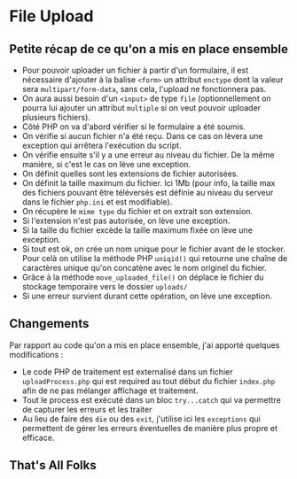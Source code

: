 # File Upload

## Petite récap de ce qu'on a mis en place ensemble

- Pour pouvoir uploader un fichier à partir d'un formulaire, il est nécessaire d'ajouter à la balise `<form>` un attribut `enctype` dont la valeur sera `multipart/form-data`, sans cela, l'upload ne fonctionnera pas.
- On aura aussi besoin d'un `<input>` de type `file` (optionnellement on pourra lui ajouter un attribut `multiple` si on veut pouvoir uploader plusieurs fichiers).
- Côté PHP on va d'abord vérifier si le formulaire a été soumis.
- On vérifie si aucun fichier n'a été reçu. Dans ce cas on lèvera une exception qui arrêtera l'exécution du script.
- On vérifie ensuite s'il y a une erreur au niveau du fichier. De la même manière, si c'est le cas on lève une exception.
- On définit quelles sont les extensions de fichier autorisées.
- On définit la taille maximum du fichier. Ici 1Mb (pour info, la taille max des fichiers pouvant être téléversés est définie au niveau du serveur dans le fichier `php.ini` et est modifiable).
- On récupère le `mime type` du fichier et on extrait son extension.
- Si l'extension n'est pas autorisée, on lève une exception.
- Si la taille du fichier excède la taille maximum fixée on lève une exception.
- Si tout est ok, on crée un nom unique pour le fichier avant de le stocker. Pour celà on utilise la méthode PHP `uniqid()` qui retourne une chaîne de caractères unique qu'on concatène avec le nom originel du fichier.
- Grâce à la méthode `move_uploaded_file()` on déplace le fichier du stockage temporaire vers le dossier `uploads/`
- Si une erreur survient durant cette opération, on lève une exception.

## Changements

Par rapport au code qu'on a mis en place ensemble, j'ai apporté quelques modifications :

- Le code PHP de traitement est externalisé dans un fichier `uploadProcess.php` qui est required au tout début du fichier `index.php` afin de ne pas mélanger affichage et traitement.
- Tout le process est exécuté dans un bloc `try...catch` qui va permettre de capturer les erreurs et les traiter
- Au lieu de faire des `die` ou des `exit`, j'utilise ici les `exceptions` qui permettent de gérer les erreurs éventuelles de manière plus propre et efficace.

## That's All Folks
